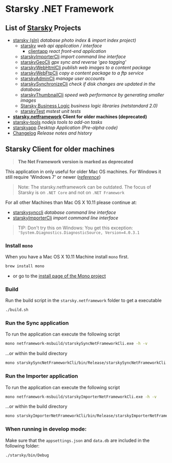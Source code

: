 # Starsky .NET Framework
## List of [Starsky](../readme.md) Projects
 * [starsky (sln)](../starsky/readme.md) _database photo index & import index project)_
    * [starsky](../starsky/starsky/readme.md) _web api application / interface_
      *  [clientapp](../starsky/starsky/clientapp/readme.md) _react front-end application_
    * [starskyImporterCli](../starsky/starskyimportercli/readme.md)  _import command line interface_
    * [starskyGeoCli](../starsky/starskygeocli/readme.md)  _gpx sync and reverse 'geo tagging'_
    * [starskyWebHtmlCli](../starsky/starskywebhtmlcli/readme.md)  _publish web images to a content package_
    * [starskyWebFtpCli](../starsky/starskywebftpcli/readme.md)  _copy a content package to a ftp service_
    * [starskyAdminCli](../starsky/starskyadmincli/readme.md)  _manage user accounts_
    * [starskySynchronizeCli](../starsky/starskysynchronizecli/readme.md)  _check if disk changes are updated in the database_
    * [starskyThumbnailCli](../starsky/starskythumbnailcli/readme.md)  _speed web performance by generating smaller images_
    * [Starsky Business Logic](../starsky/starskybusinesslogic/readme.md) _business logic libraries (netstandard 2.0)_
    * [starskyTest](../starsky/starskytest/readme.md)  _mstest unit tests_
 * __[starsky.netframework](../starsky.netframework/readme.md) Client for older machines (deprecated)__
 * [starsky-tools](../starsky-tools/readme.md) _nodejs tools to add-on tasks_
 * [starskyapp](../starskyapp/readme.md) _Desktop Application (Pre-alpha code)_
 * [Changelog](../history.md) _Release notes and history_

## Starsky Client for older machines

> __The Net Framework version is marked as deprecated__

This application in only useful for older Mac OS machines. For Windows it still require 'Windows 7' or newer (_[reference](https://docs.microsoft.com/en-us/dotnet/framework/get-started/system-requirements)_)

> Note: The starsky.netframework can be outdated. The focus of Starsky is on `.NET Core` and not on `.NET Framework`

For all other Machines than Mac OS X 10.11 please continue at:
- [starskysynccli](../starsky/starskysynccli/readme.md)  _database command line interface_
- [starskyImporterCli](../starsky/starskyimportercli/readme.md)  _import command line interface_

> TIP: Don't try this on Windows: You get this exception: `'System.Diagnostics.DiagnosticSource, Version=4.0.3.1`


### Install `mono`
When you have a Mac OS X 10.11 Machine install `mono` first.

```sh
brew install mono
```

- or go to the [install page of the Mono project](https://www.mono-project.com/docs/getting-started/install/mac/)  

### Build

Run the build script in the `starsky.netframework` folder to get a executable  

```sh
./build.sh
```

### Run the Sync application
To run the application can execute the following script
```sh
mono netframework-msbuild/starskySyncNetFrameworkCli.exe -h -v
```

...or within the build directory
```sh
mono starskySyncNetFrameworkCli/bin/Release/starskySyncNetFrameworkCli.exe -h -v
```


### Run the Importer application

To run the application can execute the following script
```sh
mono netframework-msbuild/starskyImporterNetFrameworkCli.exe -h -v
```

...or within the build directory
```sh
mono starskyImporterNetFrameworkCli/bin/Release/starskyImporterNetFrameworkCli.exe -h -v
```

### When running in develop mode:

Make sure that the  `appsettings.json`  and `data.db` are included in the following folder:

```
./starsky/bin/Debug
```

